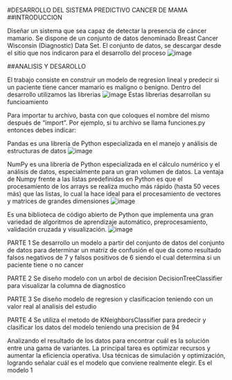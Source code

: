 #DESARROLLO DEL SISTEMA PREDICTIVO CANCER DE MAMA
##INTRODUCCION

Diseñar un sistema que sea capaz de detectar la presencia de cáncer mamario. 
Se dispone de un conjunto de datos denominado Breast Cancer Wisconsin (Diagnostic) Data Set. 
El conjunto de datos, se descargar desde el sitio que nos indicaron para el desarrollo del proceso
 ![image](https://user-images.githubusercontent.com/26332532/194789395-6a052ec3-0b5f-44b6-b836-ef4e8de21579.png)

##ANALISIS Y DESAROLLO

El trabajo consiste en construir un modelo de regresion lineal y predecir si un paciente tiene cancer mamario es maligno o benigno.
Dentro del desarrollo utilizamos las librerias 
![image](https://user-images.githubusercontent.com/26332532/194789472-293bbadf-b453-4671-a6f4-d9f3f86a7e59.png)
Estas librerias desarrollan su funcioamiento

Para importar tu archivo, basta con que coloques el nombre del mismo después de “import”. 
Por ejemplo, si tu archivo se llama funciones.py entonces debes indicar:

Pandas es una librería de Python especializada en el manejo y análisis de estructuras de datos
![image](https://user-images.githubusercontent.com/26332532/194789832-b98ad857-c470-4cf8-9671-8dcf4341fca6.png)

NumPy es una librería de Python especializada en el cálculo numérico y el análisis de datos, especialmente para un gran volumen de datos.
La ventaja de Numpy frente a las listas predefinidas en Python es que el procesamiento de los arrays se realiza mucho más rápido (hasta 50 veces más) que las listas, lo cual la hace ideal para el procesamiento de vectores y matrices de grandes dimensiones
![image](https://user-images.githubusercontent.com/26332532/194790055-85c24bf8-37f2-4f8a-8c5a-8dc37b76ee9f.png)

Es una biblioteca de código abierto de Python que implementa una gran variedad de algoritmos de aprendizaje automático, preprocesamiento, validación cruzada y visualización.
![image](https://user-images.githubusercontent.com/26332532/194790213-ca0ec1e5-ded9-41c2-8764-b129e8ccf7e0.png)

PARTE 1 Se  desarrollo un modelo a partir del conjunto de datos del conjunto de datos para determinar un matriz de confusión el que da como resultado falsos negativos de 7 y falsos positivos de 6 siendo el cual determina si un paciente tiene o no cancer

PARTE 2 Se diseño modelo con un arbol de decision DecisionTreeClassifier para visualizar la columna de diagnostico 

PARTE 3 Se diseño modelo de regresion y clasificacion teniendo con un valor real al analisis del estudio 

PARTE 4 Se utiliza el metodo de KNeighborsClassifier para predecir y clasificar los datos del modelo teniendo una precision de 94

Analizando el resultado de los datos para encontrar cuál es la solución entre una gama de variantes. 
La principal tarea es  optimizar recursos y aumentar la eficiencia operativa. 
Usa técnicas de simulación y optimización, logrando señalar cuál es el modelo que conviene realmente elegir. 
Es el modelo 1
